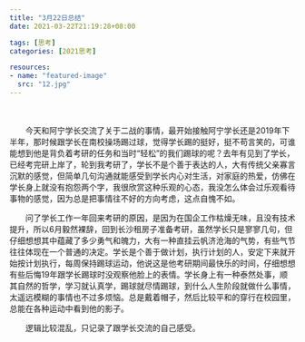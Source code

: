 ```yaml
---
title: "3月22日总结"
date: 2021-03-22T21:19:28+08:00

tags: [思考]
categories: [2021思考]

resources:
- name: "featured-image"
  src: "12.jpg"
---
```


<!--more-->	　　

&emsp;&emsp;今天和阿宁学长交流了关于二战的事情，最开始接触阿宁学长还是2019年下半年，那时候跟学长在南校操场踢过球，觉得学长踢的挺好，挺不苟言笑的，可谁能想到他是背负着考研的任务和当时“轻松”的我们踢球的呢？去年有见到了学长，已经考完研上岸了，轮到我考研了，学长不是个善于表达的人，大有传统父亲寡言沉默的感觉，但简单几句沟通就能感受到学长内心对生活，对家庭的热爱，仿佛在学长身上就没有抱怨两个字，我很欣赏这种乐观的心态，我没怎么体会过乐观看待事物的感觉，因为总是把事情往不好的方向考虑，这点自愧不如。

　　问了学长工作一年回来考研的原因，是因为在国企工作枯燥无味，且没有技术提升，所以6月毅然裸辞，回到长沙租房子准备考研，虽然学长只是寥寥几句，但仔细想想其中蕴藏了多少勇气和魄力，大有一种直挂云帆济沧海的气势，有些气节往往体现在一个普通的决定。学长是个善于做计划，执行计划的人，安定下来就开始按计划执行，每周保持踢球运动，他说这是他考研期间最快乐的时间，仔细想想有些后悔19年跟学长踢球时没观察他脸上的表情。学长身上有一种泰然处事，顺其自然的哲学，学习就认真学，踢球就尽情踢球，到什么人生阶段就做什么事情，太遥远模糊的事情也不过多烦恼。总是戴着帽子，然后比较平和的穿行在校园里，总能在各种运动中看到他的影子。

 

　　逻辑比较混乱，只记录了跟学长交流的自己感受。